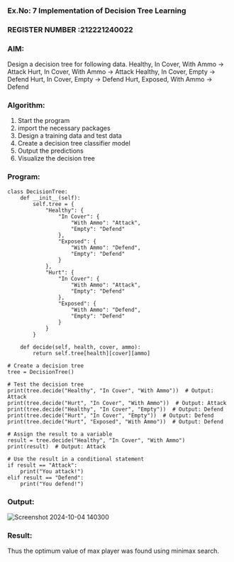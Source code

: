### Ex.No: 7 Implementation of Decision Tree Learning 
### REGISTER NUMBER :212221240022
### AIM:
Design a decision tree for following data. 
 Healthy, In Cover, With Ammo -> Attack
Hurt, In Cover, With Ammo -> Attack
Healthy, In Cover, Empty -> Defend
Hurt, In Cover, Empty -> Defend
Hurt, Exposed, With Ammo -> Defend
### Algorithm:
1. Start the program
2. import the necessary packages 
3. Design a training data and test data 
4. Create a decision tree classifier model
5. Output the predictions 
6. Visualize the decision tree
    
### Program:
```
class DecisionTree:
    def __init__(self):
        self.tree = {
            "Healthy": {
                "In Cover": {
                    "With Ammo": "Attack",
                    "Empty": "Defend"
                },
                "Exposed": {
                    "With Ammo": "Defend",
                    "Empty": "Defend"
                }
            },
            "Hurt": {
                "In Cover": {
                    "With Ammo": "Attack",
                    "Empty": "Defend"
                },
                "Exposed": {
                    "With Ammo": "Defend",
                    "Empty": "Defend"
                }
            }
        }

    def decide(self, health, cover, ammo):
        return self.tree[health][cover][ammo]

# Create a decision tree
tree = DecisionTree()

# Test the decision tree
print(tree.decide("Healthy", "In Cover", "With Ammo"))  # Output: Attack
print(tree.decide("Hurt", "In Cover", "With Ammo"))  # Output: Attack
print(tree.decide("Healthy", "In Cover", "Empty"))  # Output: Defend
print(tree.decide("Hurt", "In Cover", "Empty"))  # Output: Defend
print(tree.decide("Hurt", "Exposed", "With Ammo"))  # Output: Defend

# Assign the result to a variable
result = tree.decide("Healthy", "In Cover", "With Ammo")
print(result)  # Output: Attack

# Use the result in a conditional statement
if result == "Attack":
    print("You attack!")
elif result == "Defend":
    print("You defend!")
```

### Output:

![Screenshot 2024-10-04 140300](https://github.com/user-attachments/assets/3f5c1b59-f1f1-4be0-bc44-e251615c00c5)


### Result:
Thus the optimum value of max player was found using minimax search.
